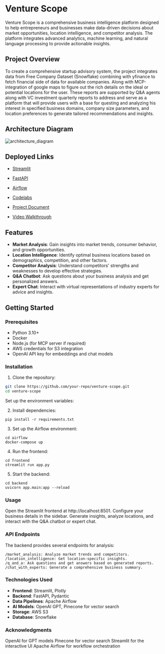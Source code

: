 # Venture Scope

Venture Scope is a comprehensive business intelligence platform designed to help entrepreneurs and businesses make data-driven decisions about market opportunities, location intelligence, and competitor analysis. The platform integrates advanced analytics, machine learning, and natural language processing to provide actionable insights.

## Project Overview

To create a comprehensive startup advisory system, the project integrates data from Free Company Dataset (Snowflake) combining with yfinance to fetch financial side of data for available companies. Along with MCP-integration of google maps to figure out the rich details on the ideal or potential locations for the user. These reports are supported by Q&A agents along with VC investment quarterly reports to address and serve as a platform that will provide users with a base for questing and analyzing his interest in specified business domains, company size parameters, and location preferences to generate tailored recommendations and insights.

## Architecture Diagram
![architecture_diagram](https://github.com/user-attachments/assets/28b256b1-4322-4d50-9c11-8f639febc9a8)

## Deployed Links

- [Streamlit](https://venture-scope.streamlit.app/?embed_options=light_theme)

- [FastAPI](https://venture-scope-969760129380.us-central1.run.app)

- [Airflow](http://34.31.90.252:8080/home)

- [Codelabs](https://codelabs-preview.appspot.com/?file_id=1BaeKci7nt9ODAldre-vneEculW-P1jrT8MIS0doFl_s#11)

- [Project Document](https://docs.google.com/document/d/1BaeKci7nt9ODAldre-vneEculW-P1jrT8MIS0doFl_s/edit?tab=t.0)

- [Video Walkthrough](https://northeastern-my.sharepoint.com/:v:/g/personal/gangurde_a_northeastern_edu/EfdzaIhppLNGgY2jeJWwTyABnL_a06F4qwEhP3bRorFFGw?e=tk4avl&nav=eyJyZWZlcnJhbEluZm8iOnsicmVmZXJyYWxBcHAiOiJTdHJlYW1XZWJBcHAiLCJyZWZlcnJhbFZpZXciOiJTaGFyZURpYWxvZy1MaW5rIiwicmVmZXJyYWxBcHBQbGF0Zm9ybSI6IldlYiIsInJlZmVycmFsTW9kZSI6InZpZXcifX0%3D)



## Features

- **Market Analysis**: Gain insights into market trends, consumer behavior, and growth opportunities.
- **Location Intelligence**: Identify optimal business locations based on demographics, competition, and other factors.
- **Competitor Analysis**: Understand competitors' strengths and weaknesses to develop effective strategies.
- **Q&A Chatbot**: Ask questions about your business analysis and get personalized answers.
- **Expert Chat**: Interact with virtual representations of industry experts for advice and insights.
 
## Getting Started

### Prerequisites

- Python 3.10+
- Docker
- Node.js (for MCP server if required)
- AWS credentials for S3 integration
- OpenAI API key for embeddings and chat models

### Installation

1. Clone the repository:
```bash
git clone https://github.com/your-repo/venture-scope.git
cd venture-scope
```
Set up the environment variables:

2. Install dependencies:
```
pip install -r requirements.txt
```
3. Set up the Airflow environment:
```
cd airflow
docker-compose up
```
4. Run the frontend:
```
cd frontend
streamlit run app.py
```
5. Start the backend:
```
cd backend
uvicorn app.main:app --reload
```

### Usage
Open the Streamlit frontend at http://localhost:8501.
Configure your business details in the sidebar.
Generate insights, analyze locations, and interact with the Q&A chatbot or expert chat.

### API Endpoints
The backend provides several endpoints for analysis:
```
/market_analysis: Analyze market trends and competitors.
/location_intelligence: Get location-specific insights.
/q_and_a: Ask questions and get answers based on generated reports.
/chat_with_experts: Generate a comprehensive business summary.
```

### Technologies Used
- **Frontend**: Streamlit, Plotly
- **Backend**: FastAPI, Pydantic
- **Data Pipelines**: Apache Airflow
- **AI Models**: OpenAI GPT, Pinecone for vector search
- **Storage**: AWS S3
- **Database**: Snowflake


### Acknowledgments
OpenAI for GPT models
Pinecone for vector search
Streamlit for the interactive UI
Apache Airflow for workflow orchestration
